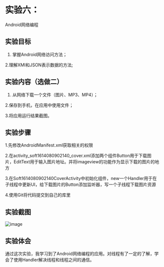 # 实验六：
Android网络编程

## 实验目标
1. 掌握Android网络访问方法；

2.理解XMl和JSON表示数据的方法;
## 实验内容（选做二）
1. 从网络下载一个文件（图片、MP3、MP4）；

2.保存到手机，在应用中使用文件；

3.将应用运行结果截图。
## 实验步骤
1.先修改AndroidManifest.xml获取相关的权限

2.在activity_soft1614080902140_cover.xml添加两个组件Button用于下载图片，EditText用于输入图片地址。并将imageview的功能作为显示下载的图片的地方

3.在Soft1614080902140CoverActivity中初始化组件，new一个Handler用于在子线程中更新UI，给下载图片的Button添加监听器，写一个子线程下载图片资源

4.使用Git将代码提交到自己的库里
## 实验截图
![image](https://github.com/czwly/android-labs-2018/blob/master/Soft1614080902140/%E5%AE%9E%E9%AA%8C%E5%85%AD.jpg)
## 实验体会
   通过这次实验，我学习到了Android网络编程的应用。对线程有了一定的了解，学会了使用Handler解决线程和线程之间的通信。

